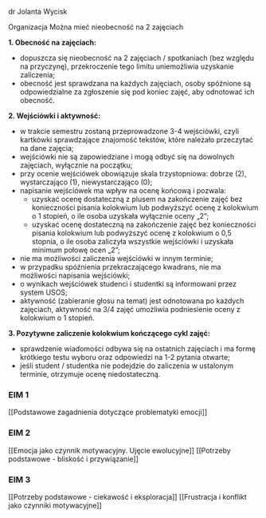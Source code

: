 dr Jolanta Wycisk

Organizacja
Można mieć nieobecność na 2 zajęciach

**1. Obecność na zajęciach:**

- dopuszcza się nieobecność na 2 zajęciach / spotkaniach (bez względu na przyczynę), przekroczenie tego limitu uniemożliwia uzyskanie zaliczenia;
- obecność jest sprawdzana na każdych zajęciach, osoby spóźnione są odpowiedzialne za zgłoszenie się pod koniec zajęć, aby odnotować ich obecność.

**2. Wejściówki i aktywność:**

- w trakcie semestru zostaną przeprowadzone 3-4 wejściówki, czyli kartkówki sprawdzające znajomość tekstów, które należało przeczytać na dane zajęcia;
- wejściówki nie są zapowiedziane i mogą odbyć się na dowolnych zajęciach, wyłącznie na początku;
- przy ocenie wejściówek obowiązuje skala trzystopniowa: dobrze (2), wystarczająco (1), niewystarczająco (0);
- napisanie wejściówek ma wpływ na ocenę końcową i pozwala:   
    - uzyskać ocenę dostateczną z plusem na zakończenie zajęć bez konieczności pisania kolokwium lub podwyższyć ocenę z kolokwium o 1 stopień, o ile osoba uzyskała wyłącznie oceny „2”;
    - uzyskać ocenę dostateczną na zakończenie zajęć bez konieczności pisania kolokwium lub podwyższyć ocenę z kolokwium o 0,5 stopnia, o ile osoba zaliczyła wszystkie wejściówki i uzyskała minimum połowę ocen „2”;
- nie ma możliwości zaliczenia wejściówki w innym terminie;
- w przypadku spóźnienia przekraczającego kwadrans, nie ma możliwości napisania wejściówki;
- o wynikach wejściówek studenci i studentki są informowani przez system USOS;
- aktywność (zabieranie głosu na temat) jest odnotowana po każdych zajęciach, aktywność na 3/4 zajęć umożliwia podniesienie oceny z kolokwium o 1 stopień.

**3. Pozytywne zaliczenie kolokwium kończącego cykl zajęć:**

- sprawdzenie wiadomości odbywa się na ostatnich zajęciach i ma formę krótkiego testu wyboru oraz odpowiedzi na 1-2 pytania otwarte;
- jeśli student / studentka nie podejdzie do zaliczenia w ustalonym terminie, otrzymuje ocenę niedostateczną.

### EIM 1
[[Podstawowe zagadnienia dotyczące problematyki emocji]]
### EIM 2
[[Emocja jako czynnik motywacyjny. Ujęcie ewolucyjne]]
[[Potrzeby podstawowe - bliskość i przywiązanie]]
### EIM 3
[[Potrzeby podstawowe - ciekawość i eksploracja]]
[[Frustracja i konflikt jako czynniki motywacyjne]]


